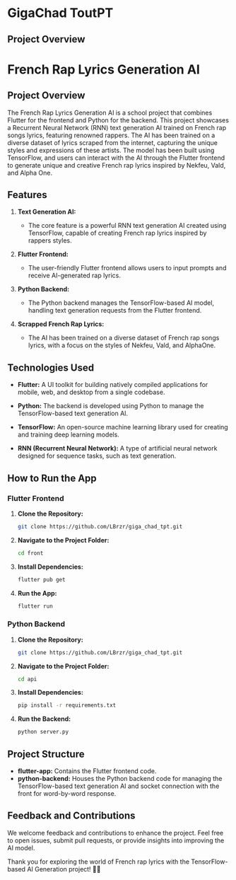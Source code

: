 # GigaChad ToutPT

## Project Overview

# French Rap Lyrics Generation AI

## Project Overview

The French Rap Lyrics Generation AI is a school project that combines Flutter for the frontend and Python for the backend. This project showcases a Recurrent Neural Network (RNN) text generation AI trained on French rap songs lyrics, featuring renowned rappers. The AI has been trained on a diverse dataset of lyrics scraped from the internet, capturing the unique styles and expressions of these artists. The model has been built using TensorFlow, and users can interact with the AI through the Flutter frontend to generate unique and creative French rap lyrics inspired by Nekfeu, Vald, and Alpha One.

## Features

1. **Text Generation AI:**
   - The core feature is a powerful RNN text generation AI created using TensorFlow, capable of creating French rap lyrics inspired by rappers styles.

2. **Flutter Frontend:**
   - The user-friendly Flutter frontend allows users to input prompts and receive AI-generated rap lyrics.

3. **Python Backend:**
   - The Python backend manages the TensorFlow-based AI model, handling text generation requests from the Flutter frontend.

4. **Scrapped French Rap Lyrics:**
   - The AI has been trained on a diverse dataset of French rap songs lyrics, with a focus on the styles of Nekfeu, Vald, and AlphaOne.

## Technologies Used

- **Flutter:** A UI toolkit for building natively compiled applications for mobile, web, and desktop from a single codebase.

- **Python:** The backend is developed using Python to manage the TensorFlow-based text generation AI.

- **TensorFlow:** An open-source machine learning library used for creating and training deep learning models.

- **RNN (Recurrent Neural Network):** A type of artificial neural network designed for sequence tasks, such as text generation.

## How to Run the App

### Flutter Frontend

1. **Clone the Repository:**
   ```bash
   git clone https://github.com/LBrzr/giga_chad_tpt.git
   ```

2. **Navigate to the Project Folder:**
   ```bash
   cd front
   ```

3. **Install Dependencies:**
   ```bash
   flutter pub get
   ```

4. **Run the App:**
   ```bash
   flutter run
   ```

### Python Backend

1. **Clone the Repository:**
   ```bash
   git clone https://github.com/LBrzr/giga_chad_tpt.git
   ```

2. **Navigate to the Project Folder:**
   ```bash
   cd api
   ```

3. **Install Dependencies:**
   ```bash
   pip install -r requirements.txt
   ```

4. **Run the Backend:**
   ```bash
   python server.py
   ```

## Project Structure

- **flutter-app:** Contains the Flutter frontend code.
- **python-backend:** Houses the Python backend code for managing the TensorFlow-based text generation AI and socket connection with the front for word-by-word response.


## Feedback and Contributions

We welcome feedback and contributions to enhance the project. Feel free to open issues, submit pull requests, or provide insights into improving the AI model.

Thank you for exploring the world of French rap lyrics with the TensorFlow-based AI Generation project! 🎤📜
